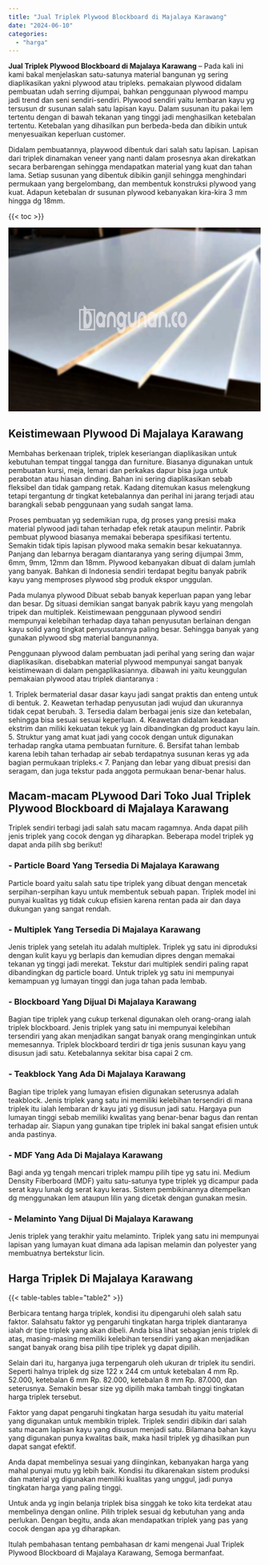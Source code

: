 ```yaml
---
title: "Jual Triplek Plywood Blockboard di Majalaya Karawang"
date: "2024-06-10"
categories: 
  - "harga"
---
```


**Jual Triplek Plywood Blockboard di Majalaya Karawang** – Pada kali ini kami bakal menjelaskan satu-satunya material bangunan yg sering diaplikasikan yakni plywood atau tripleks. pemakaian plywood didalam pembuatan udah serring dijumpai, bahkan penggunaan plywood mampu jadi trend dan seni sendiri-sendiri. Plywood sendiri yaitu lembaran kayu yg tersusun dr susunan salah satu lapisan kayu. Dalam susunan itu pakai lem tertentu dengan di bawah tekanan yang tinggi jadi menghasilkan ketebalan tertentu. Ketebalan yang dihasilkan pun berbeda-beda dan dibikin untuk menyesuaikan keperluan customer.

Didalam pembuatannya, playwood dibentuk dari salah satu lapisan. Lapisan dari triplek dinamakan veneer yang nanti dalam prosesnya akan direkatkan secara berbarengan sehingga mendapatkan material yang kuat dan tahan lama. Setiap susunan yang dibentuk dibikin ganjil sehingga menghindari permukaan yang bergelombang, dan membentuk konstruksi plywood yang kuat. Adapun ketebalan dr susunan plywood kebanyakan kira-kira 3 mm hingga dg 18mm.

{{< toc >}}

![Jual Triplek Plywood Blockboard di Majalaya Karawang](/images/jual-triplek-murah-10.png)

## Keistimewaan Plywood Di Majalaya Karawang

Membahas berkenaan triplek, triplek keseriangan diaplikasikan untuk kebutuhan tempat tinggal tangga dan furniture. Biasanya digunakan untuk pembuatan kursi, meja, lemari dan perkakas dapur bisa juga untuk perabotan atau hiasan dinding. Bahan ini sering diaplikasikan sebab fleksibel dan tidak gampang retak. Kadang ditemukan kasus melengkung tetapi tergantung dr tingkat ketebalannya dan perihal ini jarang terjadi atau barangkali sebab penggunaan yang sudah sangat lama.

Proses pembuatan yg sedemikian rupa, dg proses yang presisi maka material plywood jadi tahan terhadap efek retak ataupun melintir. Pabrik pembuat plywood biasanya memakai beberapa spesifikasi tertentu. Semakin tidak tipis lapisan plywood maka semakin besar kekuatannya. Panjang dan lebarnya beragam diantaranya yang sering dijumpai 3mm, 6mm, 9mm, 12mm dan 18mm. Plywood kebanyakan dibuat di dalam jumlah yang banyak. Bahkan di Indonesia sendiri terdapat begitu banyak pabrik kayu yang memproses plywood sbg produk ekspor unggulan.

Pada mulanya plywood Dibuat sebab banyak keperluan papan yang lebar dan besar. Dg situasi demikian sangat banyak pabrik kayu yang mengolah tripek dan multiplek. Keistimewaan penggunaan plywood sendiri mempunyai kelebihan terhadap daya tahan penyusutan berlainan dengan kayu solid yang tingkat penyusutannya paling besar. Sehingga banyak yang gunakan plywood sbg material bangunannya.

Penggunaan plywood dalam pembuatan jadi perihal yang sering dan wajar diaplikasikan. disebabkan material plywood mempunyai sangat banyak keistimewaan di dalam pengaplikasiannya. dibawah ini yaitu keunggulan pemakaian plywood atau triplek diantaranya :

1\. Triplek bermaterial dasar dasar kayu jadi sangat praktis dan enteng untuk di bentuk. 2. Keawetan terhadap penyusutan jadi wujud dan ukurannya tidak cepat berubah. 3. Tersedia dalam berbagai jenis size dan ketebalan, sehingga bisa sesuai sesuai keperluan. 4. Keawetan didalam keadaan ekstrim dan miliki kekuatan tekuk yg lain dibandingkan dg product kayu lain. 5. Struktur yang amat kuat jadi yang cocok dengan untuk digunakan terhadap rangka utama pembuatan furniture. 6. Bersifat tahan lembab karena lebih tahan terhadap air sebab terdapatnya susunan keras yg ada bagian permukaan tripleks.< 7. Panjang dan lebar yang dibuat presisi dan seragam, dan juga tekstur pada anggota permukaan benar-benar halus.

## Macam-macam PLywood Dari Toko Jual Triplek Plywood Blockboard di Majalaya Karawang

Triplek sendiri terbagi jadi salah satu macam ragamnya. Anda dapat pilih jenis triplek yang cocok dengan yg diharapkan. Beberapa model triplek yg dapat anda pilih sbg berikut!

### \- Particle Board Yang Tersedia Di Majalaya Karawang

Particle board yaitu salah satu tipe triplek yang dibuat dengan mencetak serpihan-serpihan kayu untuk membentuk sebuah papan. Triplek model ini punyai kualitas yg tidak cukup efisien karena rentan pada air dan daya dukungan yang sangat rendah.

### \- Multiplek Yang Tersedia Di Majalaya Karawang

Jenis triplek yang setelah itu adalah multiplek. Triplek yg satu ini diproduksi dengan kulit kayu yg berlapis dan kemudian dipres dengan memakai tekanan yg tinggi jadi merekat. Tekstur dari multiplek sendiri paling rapat dibandingkan dg particle board. Untuk triplek yg satu ini mempunyai kemampuan yg lumayan tinggi dan juga tahan pada lembab.

### \- Blockboard Yang Dijual Di Majalaya Karawang

Bagian tipe triplek yang cukup terkenal digunakan oleh orang-orang ialah triplek blockboard. Jenis triplek yang satu ini mempunyai kelebihan tersendiri yang akan menjadikan sangat banyak orang menginginkan untuk memesannya. Triplek blockboard terdiri dr tiga jenis susunan kayu yang disusun jadi satu. Ketebalannya sekitar bisa capai 2 cm.

### \- Teakblock Yang Ada Di Majalaya Karawang

Bagian tipe triplek yang lumayan efisien digunakan seterusnya adalah teakblock. Jenis triplek yang satu ini memiliki kelebihan tersendiri di mana triplek itu ialah lembaran dr kayu jati yg disusun jadi satu. Hargaya pun lumayan tinggi sebab memiliki kwalitas yang benar-benar bagus dan rentan terhadap air. Siapun yang gunakan tipe triplek ini bakal sangat efisien untuk anda pastinya.

### \- MDF Yang Ada Di Majalaya Karawang

Bagi anda yg tengah mencari triplek mampu pilih tipe yg satu ini. Medium Density Fiberboard (MDF) yaitu satu-satunya type triplek yg dicampur pada serat kayu lunak dg serat kayu keras. Sistem pembikinannya ditempelkan dg menggunakan lem ataupun lilin yang dicetak dengan gunakan mesin.

### \- Melaminto Yang Dijual Di Majalaya Karawang

Jenis triplek yang terakhir yaitu melaminto. Triplek yang satu ini mempunyai lapisan yang lumayan kuat dimana ada lapisan melamin dan polyester yang membuatnya bertekstur licin.

## Harga Triplek Di Majalaya Karawang

{{< table-tables table="table2" >}}

Berbicara tentang harga triplek, kondisi itu dipengaruhi oleh salah satu faktor. Salahsatu faktor yg pengaruhi tingkatan harga triplek diantaranya ialah dr tipe triplek yang akan dibeli. Anda bisa lihat sebagian jenis triplek di atas, masing-masing memiliki kelebihan tersendiri yang akan menjadikan sangat banyak orang bisa pilih tipe triplek yg dapat dipilih.

Selain dari itu, harganya juga terpengaruh oleh ukuran dr triplek itu sendiri. Seperti halnya triplek dg size 122 x 244 cm untuk ketebalan 4 mm Rp. 52.000, ketebalan 6 mm Rp. 82.000, ketebalan 8 mm Rp. 87.000, dan seterusnya. Semakin besar size yg dipilih maka tambah tinggi tingkatan harga triplek tersebut.

Faktor yang dapat pengaruhi tingkatan harga sesudah itu yaitu material yang digunakan untuk membikin triplek. Triplek sendiri dibikin dari salah satu macam lapisan kayu yang disusun menjadi satu. Bilamana bahan kayu yang digunakan punya kwalitas baik, maka hasil triplek yg dihasilkan pun dapat sangat efektif.

Anda dapat membelinya sesuai yang diinginkan, kebanyakan harga yang mahal punyai mutu yg lebih baik. Kondisi itu dikarenakan sistem produksi dan material yg digunakan memiliki kualitas yang unggul, jadi punya tingkatan harga yang paling tinggi.

Untuk anda yg ingin belanja triplek bisa singgah ke toko kita terdekat atau membelinya dengan online. Pilih triplek sesuai dg kebutuhan yang anda perlukan. Dengan begitu, anda akan mendapatkan triplek yang pas yang cocok dengan apa yg diharapkan.

Itulah pembahasan tentang pembahasan dr kami mengenai Jual Triplek Plywood Blockboard di Majalaya Karawang, Semoga bermanfaat.
